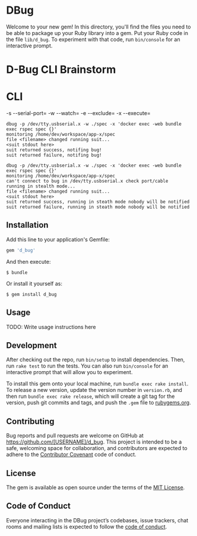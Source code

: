 # DBug

Welcome to your new gem! In this directory, you'll find the files you need to be able to package up your Ruby library into a gem. Put your Ruby code in the file `lib/d_bug`. To experiment with that code, run `bin/console` for an interactive prompt.


# D-Bug CLI Brainstorm

# CLI
 -s --serial-port=
 -w --watch=
 -e --exclude=
 -x --execute=

```
dbug -p /dev/tty.usbserial.x -w ./spec -x 'docker exec -web bundle exec rspec spec {}'
monitoring /home/dev/workspace/app-x/spec
file <filename> changed running suit...
<suit stdout here>
suit returned success, notifing bug!
suit returned failure, notifing bug!
```

```
dbug -p /dev/tty.usbserial.x -w ./spec -x 'docker exec -web bundle exec rspec spec {}'
monitoring /home/dev/workspace/app-x/spec
can't connect to bug in /dev/tty.usbserial.x check port/cable
running in stealth mode...
file <filename> changed running suit...
<suit stdout here>
suit returned success, running in steath mode nobody will be notified
suit returned failure, running in steath mode nobody will be notified
```


## Installation

Add this line to your application's Gemfile:

```ruby
gem 'd_bug'
```

And then execute:

    $ bundle

Or install it yourself as:

    $ gem install d_bug

## Usage

TODO: Write usage instructions here

## Development

After checking out the repo, run `bin/setup` to install dependencies. Then, run `rake test` to run the tests. You can also run `bin/console` for an interactive prompt that will allow you to experiment.

To install this gem onto your local machine, run `bundle exec rake install`. To release a new version, update the version number in `version.rb`, and then run `bundle exec rake release`, which will create a git tag for the version, push git commits and tags, and push the `.gem` file to [rubygems.org](https://rubygems.org).

## Contributing

Bug reports and pull requests are welcome on GitHub at https://github.com/[USERNAME]/d_bug. This project is intended to be a safe, welcoming space for collaboration, and contributors are expected to adhere to the [Contributor Covenant](http://contributor-covenant.org) code of conduct.

## License

The gem is available as open source under the terms of the [MIT License](https://opensource.org/licenses/MIT).

## Code of Conduct

Everyone interacting in the DBug project’s codebases, issue trackers, chat rooms and mailing lists is expected to follow the [code of conduct](https://github.com/[USERNAME]/d_bug/blob/master/CODE_OF_CONDUCT.md).
